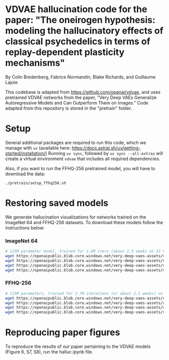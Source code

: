 # VDVAE hallucination code for the paper: "The oneirogen hypothesis: modeling the hallucinatory effects of classical psychedelics in terms of replay-dependent plasticity mechanisms"
By Colin Bredenberg, Fabrice Normandin, Blake Richards, and Guillaume Lajoie

This codebase is adapted from https://github.com/openai/vdvae, and uses pretrained VDVAE networks from the paper, "Very Deep VAEs Generalize Autoregressive Models and Can Outperform Them on Images." Code adapted from this repository is stored in the "pretrain" folder.

# Setup
Several additional packages are required to run this code, which we manage with `uv` (available here: https://docs.astral.sh/uv/getting-started/installation/)
Running `uv sync`, followed by `uv sync --all-extras` will create a virtual environment `vdvae` that includes all required dependencies.

Also, if you want to run the FFHQ-256 pretrained model, you will have to download the data:
```
./pretrain/setup_ffhq256.sh
```

# Restoring saved models
We generate hallucination visualizations for networks trained on the ImageNet 64 and FFHQ-256 datasets. To download these models follow the instructions below:

### ImageNet 64
```bash
# 125M parameter model, trained for 1.6M iters (about 2.5 weeks on 32 V100)
wget https://openaipublic.blob.core.windows.net/very-deep-vaes-assets/vdvae-assets-2/imagenet64-iter-1600000-log.jsonl
wget https://openaipublic.blob.core.windows.net/very-deep-vaes-assets/vdvae-assets-2/imagenet64-iter-1600000-model.th
wget https://openaipublic.blob.core.windows.net/very-deep-vaes-assets/vdvae-assets-2/imagenet64-iter-1600000-model-ema.th
wget https://openaipublic.blob.core.windows.net/very-deep-vaes-assets/vdvae-assets-2/imagenet64-iter-1600000-opt.th
```

### FFHQ-256
```bash
# 115M parameters, trained for 1.7M iterations (or about 2.5 weeks) on 32 V100
wget https://openaipublic.blob.core.windows.net/very-deep-vaes-assets/vdvae-assets/ffhq256-iter-1700000-log.jsonl
wget https://openaipublic.blob.core.windows.net/very-deep-vaes-assets/vdvae-assets/ffhq256-iter-1700000-model.th
wget https://openaipublic.blob.core.windows.net/very-deep-vaes-assets/vdvae-assets/ffhq256-iter-1700000-model-ema.th
wget https://openaipublic.blob.core.windows.net/very-deep-vaes-assets/vdvae-assets/ffhq256-iter-1700000-opt.th
```

# Reproducing paper figures

To reproduce the results of our paper pertaining to the VDVAE models (Figure 6, S7, S8), run the halluc.ipynb file.
